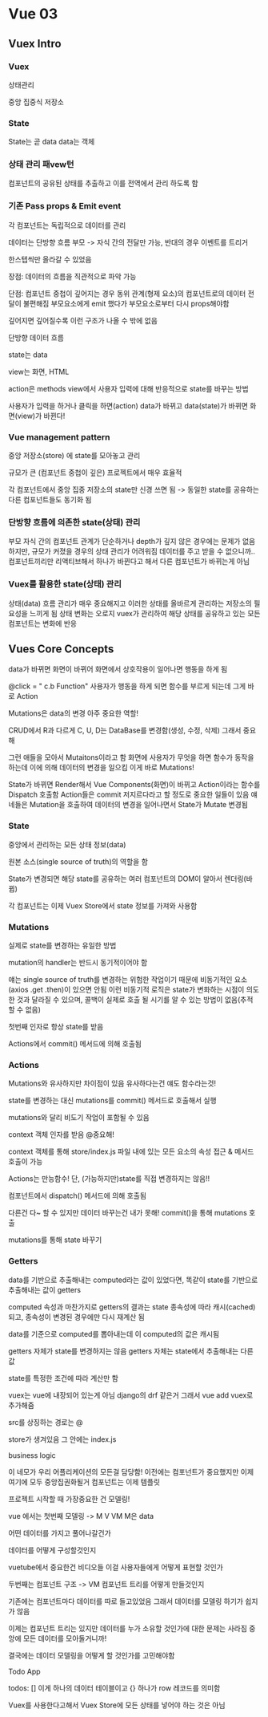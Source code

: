 # Vue 03

## Vuex Intro

### Vuex

상태관리

중앙 집중식 저장소



### State

 State는 곧 data data는 객체 



### 상태 관리 패vew턴

컴포넌트의 공유된 상태를 추출하고 이를 전역에서 관리 하도록 함



### 기존 Pass props & Emit event

각 컴포넌트는 독립적으로 데이터를 관리

데이터는 단방향 흐름 부모 -> 자식 간의 전달만 가능, 반대의 경우 이벤트를 트리거

한스텝씩만 올라갈 수 있었음

장점: 데이터의 흐름을 직관적으로 파악 가능

단점: 컴포넌트 중첩이 깊어지는 경우 동위 관계(형제 요소)의 컴포넌트로의 데이터 전달이 불편해짐 부모요소에게 emit 했다가 부모요소로부터 다시 props해야함 



깊어지면 깊어질수록 이런 구조가 나올 수 밖에 없음



단방향 데이터 흐름

state는 data

view는 화면, HTML

action은 methods view에서 사용자 입력에 대해 반응적으로 state를 바꾸는 방법

사용자가 입력을 하거나 클릭을 하면(action) data가 바뀌고 data(state)가 바뀌면 화면(view)가 바뀐다!



### Vue management pattern

중앙 저장소(store) 에 state를 모아놓고 관리

규모가 큰 (컴포넌트 중첩이 깊은) 프로젝트에서 매우 효율적

각 컴포넌트에서 중앙 집중 저장소의 state만 신경 쓰면 됨 -> 동일한 state를 공유하는 다른 컴포넌트들도 동기화 됨



### 단방향 흐름에 의존한 state(상태) 관리

부모 자식 간의 컴포넌트 관계가 단순하거나 depth가 깊지 않은 경우에는 문제가 없음 하지만, 규모가 커졌을 경우의 상태 관리가 어려워짐 데이터를 주고 받을 수 없으니까.. 컴포넌트끼리만 리액티브해서 하나가 바뀐다고 해서 다른 컴포넌트가 바뀌는게 아님



### Vuex를 활용한 state(상태) 관리

상태(data) 흐름 관리가 매우 중요해지고 이러한 상태를 올바르게 관리하는 저장소의 필요성을 느끼게 됨 상태 변화는 오로지 vuex가 관리하여 해당 상태를 공유하고 있는 모든 컴포넌트는 변화에 반응



## Vues Core Concepts

data가 바뀌면 화면이 바뀌어 화면에서 상호작용이 일어나면 행동을 하게 됨

@click = " c.b Function" 사용자가 행동을 하게 되면 함수를 부르게 되는데 그게 바로 Action

Mutations은 data의 변경 아주 중요한 역할!

CRUD에서 R과 다르게 C, U, D는 DataBase를 변경함(생성, 수정, 삭제) 그래서 중요해

그런 애들을 모아서 Mutaitons이라고 함 화면에 사용자가 무엇을 하면 함수가 동작을 하는데 이에 의해 데이터의 변경을 일으킴 이게 바로 Mutations!



State가 바뀌면 Render해서 Vue Components(화면)이 바뀌고  Action이라는 함수를 Dispatch 호출함 Action들은 commit 저지르다라고 할 정도로 중요한 일들이 있음 얘네들은 Mutation을 호출하여 데이터의 변경을 일어나면서  State가 Mutate 변경됨



### State

중앙에서 관리하는 모든 상태 정보(data)

원본 소스(single source of truth)의 역할을 함 

 State가 변경되면 해당 state를 공유하는 여러 컴포넌트의 DOM이 알아서 렌더링(바뀜)

각 컴포넌트는 이제 Vuex Store에서 state 정보를 가져와 사용함



### Mutations

실제로  state를 변경하는 유일한 방법

mutation의 handler는 반드시 동기적이어야 함

얘는 single source of truth를 변경하는 위험한 작업이기 때문에 비동기적인 요소(axios .get .then)이 있으면 안됨 이런 비동기적 로직은 state가 변화하는 시점이 의도한 것과 달라질 수 있으며, 콜백이 실제로 호출 될 시기를  알 수 있는 방법이 없음(추적 할 수 없음)

첫번째 인자로 항상 state를 받음

Actions에서 commit() 메서드에 의해 호출됨



### Actions

Mutations와 유사하지만 차이점이 있음 유사하다는건 얘도 함수라는것!

state를 변경하는 대신 mutations를 commit() 메서드로 호출해서 실행

mutations와 달리 비도기 작업이 포함될 수 있음

context 객체 인자를 받음 @중요해!

context 객체를 통해 store/index.js 파일 내에 있는 모든 요소의 속성 접근 & 메서드 호출이 가능  

Actions는 만능함수! 단, (가능하지만)state를 직접 변경하지는 않음!!

컴포넌트에서 dispatch() 메서드에 의해 호출됨

다른건 다~ 할 수 있지만 데이터 바꾸는건 내가 못해! commit()을 통해 mutations 호출

mutations를 통해 state 바꾸기



### Getters

data를 기반으로 추출해내는 computed라는 값이 있었다면, 똑같이 state를 기반으로 추출해내는 값이 getters

computed 속성과 마찬가지로 getters의 결과는 state 종속성에 따라 캐시(cached)되고, 종속성이 변경된 경우에만 다시 재계산 됨

data를 기준으로 computed를 뽑아내는데 이 computed의 값은 캐시됨

getters 자체가 state를 변경하지는 않음 getters 자체는 state에서 추출해내는 다른 값

state를 특정한 조건에 따라 계산만 함



vuex는 vue에 내장되어 있는게 아님 django의 drf 같은거 그래서 vue add vuex로 추가해줌

src를 상징하는 경로는 @ 

store가 생겨있음 그 안에는 index.js



business logic

이 네모가 우리 어플리케이션의 모든걸 담당함! 이전에는 컴포넌트가 중요했지만 이제 여기에 모두 중앙집권화될거 컴포넌트는 이제 템플릿



프로젝트 시작할 때 가장중요한 건 모델링!  

vue 에서는 첫번째 모델링 ->  M V VM M은 data 

어떤 데이터를 가지고 풀어나갈건가 

데이터를 어떻게 구성할것인지

vuetube에서 중요한건 비디오들 이걸 사용자들에게 어떻게 표현할 것인가 

두번째는 컴포넌트 구조 -> VM 컴포넌트 트리를 어떻게 만들것인지

기존에는 컴포넌트마다 데이터를 따로 들고있었음 그래서 데이터를 모델링 하기가 쉽지가 않음

이제는 컴포넌트 트리는 있지만 데이터를 누가 소유할 것인가에 대한 문제는 사라짐  중앙에 모든 데이터를 모아둘거니까!

결국에는 데이터 모델링을 어떻게 할 것인가를 고민해야함

Todo App 



todos: []  이게 하나의 데이터 테이블이고 {} 하나가 row 레코드를 의미함



Vuex를 사용한다고해서 Vuex Store에 모든 상태를 넣어야 하는 것은 아님

